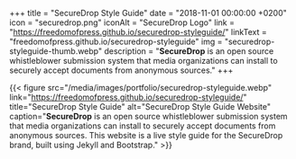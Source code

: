 +++
title = "SecureDrop Style Guide"
date = "2018-11-01 00:00:00 +0200"
icon = "securedrop.png"
iconAlt = "SecureDrop Logo"
link = "https://freedomofpress.github.io/securedrop-styleguide/"
linkText = "freedomofpress.github.io/securedrop-styleguide"
img = "securedrop-styleguide-thumb.webp"
description = "**SecureDrop** is an open source whistleblower submission system that media organizations can install to securely accept documents from anonymous sources."
+++

{{< figure src="/media/images/portfolio/securedrop-styleguide.webp" link="https://freedomofpress.github.io/securedrop-styleguide/" title="SecureDrop Style Guide" alt="SecureDrop Style Guide Website" caption="**SecureDrop** is an open source whistleblower submission system that media organizations can install to securely accept documents from anonymous sources. This website is a live style guide for the SecureDrop brand, built using Jekyll and Bootstrap." >}}
